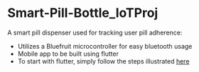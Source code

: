 # Smart-Pill-Bottle_IoTProj
A smart pill dispenser used for tracking user pill adherence:
* Utilizes a Bluefruit microcontroller for easy bluetooth usage
* Mobile app to be built using flutter
* To start with flutter, simply follow the steps illustrated [here](http://flutter.io/setup)

